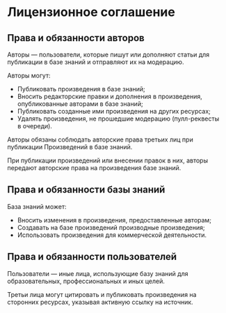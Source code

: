 # Лицензионное соглашение

## Права и обязанности авторов

Авторы — пользователи, которые пишут или дополняют статьи для публикации в базе знаний и отправляют их на модерацию.

Авторы могут:
  * Публиковать произведения в базе знаний;
  * Вносить редакторские правки и дополнения в произведения, опубликованные авторами в базе знаний;
  * Публиковать созданные ими произведения на других ресурсах;
  * Удалять произведения, не прошедшие модерацию (пулл-реквесты в очереди).

Авторы обязаны соблюдать авторские права третьих лиц при публикации Произведений в базе знаний.

При публикации произведений или внесении правок в них, авторы передают авторские права на произведения базе знаний.

## Права и обязанности базы знаний

База знаний может:
  * Вносить изменения в произведения, предоставленные авторам;
  * Создавать на базе произведений производные произведения;
  * Использовать произведения для коммерческой деятельности.

## Права и обязанности пользователей

Пользователи — иные лица, использующие базу знаний для образовательных, профессиональных и иных целей.

Третьи лица могут цитировать и публиковать произведения на сторонних ресурсах, указывая активную ссылку на источник.
